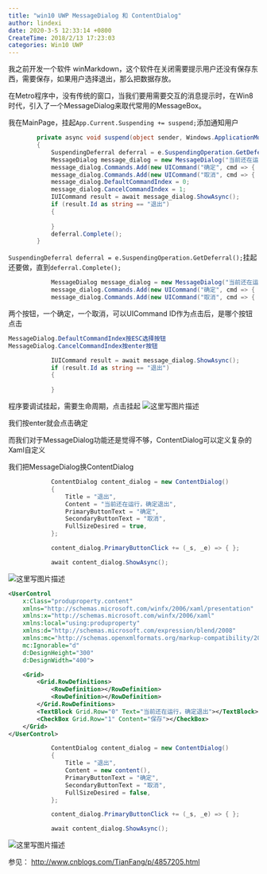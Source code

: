 ```yaml
---
title: "win10 UWP MessageDialog 和 ContentDialog"
author: lindexi
date: 2020-3-5 12:33:14 +0800
CreateTime: 2018/2/13 17:23:03
categories: Win10 UWP
---
```


我之前开发一个软件 winMarkdown，这个软件在关闭需要提示用户还没有保存东西，需要保存，如果用户选择退出，那么把数据存放。

<!--more-->


<!-- CreateTime:2018/2/13 17:23:03 -->


<div id="toc"></div>

在Metro程序中，没有传统的窗口，当我们要用需要交互的消息提示时，在Win8时代，引入了一个MessageDialog来取代常用的MessageBox。

我在MainPage，挂起`App.Current.Suspending += suspend;`添加通知用户

```csharp
        private async void suspend(object sender, Windows.ApplicationModel.SuspendingEventArgs e)
        {
            SuspendingDeferral deferral = e.SuspendingOperation.GetDeferral();
            MessageDialog message_dialog = new MessageDialog("当前还在运行，确定退出", "退出");
            message_dialog.Commands.Add(new UICommand("确定", cmd => { }, "退出"));
            message_dialog.Commands.Add(new UICommand("取消", cmd => { }));
            message_dialog.DefaultCommandIndex = 0;
            message_dialog.CancelCommandIndex = 1;
            IUICommand result = await message_dialog.ShowAsync();
            if (result.Id as string == "退出")
            {
                
            }
            deferral.Complete();
        }
```

`SuspendingDeferral deferral = e.SuspendingOperation.GetDeferral();`挂起还要做，直到`deferral.Complete();`

```csharp
            MessageDialog message_dialog = new MessageDialog("当前还在运行，确定退出", "退出");
            message_dialog.Commands.Add(new UICommand("确定", cmd => { }, "退出"));
            message_dialog.Commands.Add(new UICommand("取消", cmd => { }));
```

两个按钮，一个确定，一个取消，可以UICommand ID作为点击后，是哪个按钮点击

```csharp
MessageDialog.DefaultCommandIndex按ESC选择按钮
MessageDialog.CancelCommandIndex按enter按钮
```

```csharp
            IUICommand result = await message_dialog.ShowAsync();
            if (result.Id as string == "退出")
            {
                
            }
```

程序要调试挂起，需要生命周期，点击挂起
![这里写图片描述](http://img.blog.csdn.net/20160307210947340)

我们按enter就会点击确定

而我们对于MessageDialog功能还是觉得不够，ContentDialog可以定义复杂的Xaml自定义

我们把MessageDialog换ContentDialog

```csharp
            ContentDialog content_dialog = new ContentDialog()
            {
                Title = "退出",
                Content = "当前还在运行，确定退出",
                PrimaryButtonText = "确定",
                SecondaryButtonText = "取消",
                FullSizeDesired = true,
            };

            content_dialog.PrimaryButtonClick += (_s, _e) => { };

            await content_dialog.ShowAsync();
```

![这里写图片描述](http://img.blog.csdn.net/20160307212834443)

```xml
<UserControl
    x:Class="produproperty.content"
    xmlns="http://schemas.microsoft.com/winfx/2006/xaml/presentation"
    xmlns:x="http://schemas.microsoft.com/winfx/2006/xaml"
    xmlns:local="using:produproperty"
    xmlns:d="http://schemas.microsoft.com/expression/blend/2008"
    xmlns:mc="http://schemas.openxmlformats.org/markup-compatibility/2006"
    mc:Ignorable="d"
    d:DesignHeight="300"
    d:DesignWidth="400">

    <Grid>
        <Grid.RowDefinitions>
            <RowDefinition></RowDefinition>
            <RowDefinition></RowDefinition>
        </Grid.RowDefinitions>
        <TextBlock Grid.Row="0" Text="当前还在运行，确定退出"></TextBlock>
        <CheckBox Grid.Row="1" Content="保存"></CheckBox>
    </Grid>
</UserControl>

```

```csharp
            ContentDialog content_dialog = new ContentDialog()
            {
                Title = "退出",
                Content = new content(),
                PrimaryButtonText = "确定",
                SecondaryButtonText = "取消",
                FullSizeDesired = false,
            };

            content_dialog.PrimaryButtonClick += (_s, _e) => { };

            await content_dialog.ShowAsync();
```

![这里写图片描述](http://img.blog.csdn.net/20160307213038399)


参见：
http://www.cnblogs.com/TianFang/p/4857205.html


